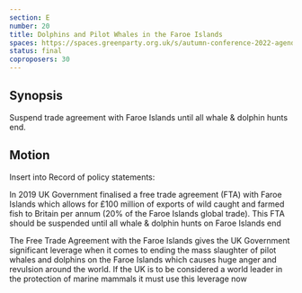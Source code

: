 ```yaml
---
section: E
number: 20
title: Dolphins and Pilot Whales in the Faroe Islands
spaces: https://spaces.greenparty.org.uk/s/autumn-conference-2022-agenda-forum/?contentId=98042
status: final
coproposers: 30
---
```

## Synopsis
Suspend trade agreement with Faroe Islands until all whale & dolphin hunts end.

## Motion
Insert into Record of policy statements:

In 2019 UK Government finalised a free trade agreement (FTA) with Faroe Islands which allows for £100 million of exports of wild caught and farmed fish to Britain per annum (20% of the Faroe Islands global trade). This FTA should be suspended until all whale & dolphin hunts on Faroe Islands end

The Free Trade Agreement with the Faroe Islands gives the UK Government significant leverage when it comes to ending the mass slaughter of pilot whales and dolphins on the Faroe Islands which causes huge anger and revulsion around the world. If the UK is to be considered a world leader in the protection of marine mammals it must use this leverage now
